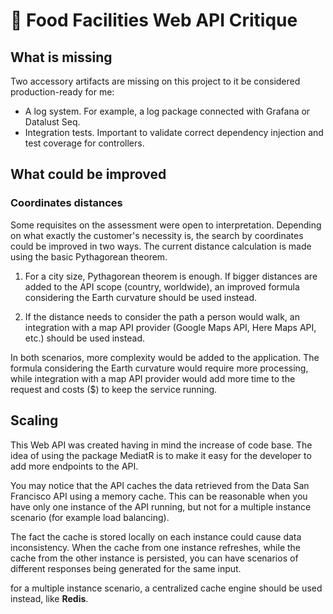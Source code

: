 # 🍔 Food Facilities Web API Critique

## What is missing

Two accessory artifacts are missing on this project to it be considered production-ready for me:

- A log system. For example, a log package connected with Grafana or Datalust Seq.
- Integration tests. Important to validate correct dependency injection and test coverage for controllers.

## What could be improved

### Coordinates distances

Some requisites on the assessment were open to interpretation. Depending on what exactly the customer's necessity is, the search by coordinates could be improved in two ways.
The current distance calculation is made using the basic Pythagorean theorem.

1. For a city size, Pythagorean theorem is enough. If bigger distances are added to the API scope (country, worldwide), an improved formula considering the Earth curvature should be used instead.

2. If the distance needs to consider the path a person would walk, an integration with a map API provider (Google Maps API, Here Maps API, etc.) should be used instead.

In both scenarios, more complexity would be added to the application.
The formula considering the Earth curvature would require more processing, while integration with a map API provider would add more time to the request and costs ($) to keep the service running.

## Scaling

This Web API was created having in mind the increase of code base.
The idea of using the package MediatR is to make it easy for the developer to add more endpoints to the API.

You may notice that the API caches the data retrieved from the Data San Francisco API using a memory cache.
This can be reasonable when you have only one instance of the API running, but not for a multiple instance scenario (for example load balancing).

The fact the cache is stored locally on each instance could cause data inconsistency. When the cache from one instance refreshes, while the cache from the other instance is persisted, you can have scenarios of different responses being generated for the same input.

for a multiple instance scenario, a centralized cache engine should be used instead, like **Redis**.
